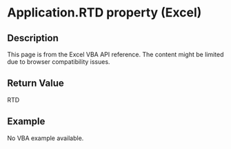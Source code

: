 # Application.RTD property (Excel)

## Description
This page is from the Excel VBA API reference. The content might be limited due to browser compatibility issues.

## Return Value
RTD

## Example
No VBA example available.
